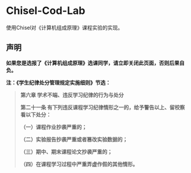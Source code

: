 # Chisel-Cod-Lab

使用Chisel对《计算机组成原理》课程实验的实现。

## 声明

**如果您是选报了《计算机组成原理》选课同学，请立即关闭此页面，否则后果自负。**

**注：《学生纪律处分管理规定实施细则》节选：**

>**第六章 学术不端、违反学习纪律的行为与处分**
>
>**第二十一条 有下列违反课程学习纪律情形之一的，给予警告以上、留校察看以下处分：**
>
> **（一）课程作业抄袭严重的；**
>
> **（二）实验报告抄袭严重或者篡改实验数据的；**
>
> **（三）期中、期末课程论文抄袭严重的；**
>
> **（四）在课程学习过程中严重弄虚作假的其他情形。**